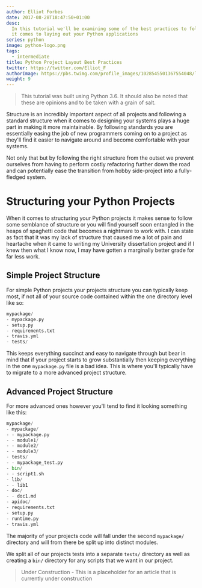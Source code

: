 ```yaml
---
author: Elliot Forbes
date: 2017-08-28T18:47:50+01:00
desc:
  In this tutorial we'll be examining some of the best practices to follow when
  it comes to laying out your Python applications
series: python
image: python-logo.png
tags:
  - intermediate
title: Python Project Layout Best Practices
twitter: https://twitter.com/Elliot_F
authorImage: https://pbs.twimg.com/profile_images/1028545501367554048/lzr43cQv_400x400.jpg
weight: 9
---
```


> This tutorial was built using Python 3.6. It should also be noted that these
> are opinions and to be taken with a grain of salt.

Structure is an incredibly important aspect of all projects and following a
standard structure when it comes to designing your systems plays a huge part in
making it more maintainable. By following standards you are essentially easing
the job of new programmers coming on to a project as they'll find it easier to
navigate around and become comfortable with your systems.

Not only that but by following the right structure from the outset we prevent
ourselves from having to perform costly refactoring further down the road and
can potentially ease the transition from hobby side-project into a fully-fledged
system.

# Structuring your Python Projects

When it comes to structuring your Python projects it makes sense to follow some
semblance of structure or you will find yourself soon entangled in the heaps of
spaghetti code that becomes a nightmare to work with. I can state as fact that
it was my lack of structure that caused me a lot of pain and heartache when it
came to writing my University dissertation project and if I knew then what I
know now, I may have gotten a marginally better grade for far less work.

## Simple Project Structure

For simple Python projects your projects structure you can typically keep most,
if not all of your source code contained within the one directory level like so:

```python
mypackage/
- mypackage.py
- setup.py
- requirements.txt
- travis.yml
- tests/
```

This keeps everything succinct and easy to navigate through but bear in mind
that if your project starts to grow substantially then keeping everything in the
one `mypackage.py` file is a bad idea. This is where you'll typically have to
migrate to a more advanced project structure.

## Advanced Project Structure

For more advanced ones however you'll tend to find it looking something like
this:

```python
mypackage/
- mypackage/
- - mypackage.py
- - module1/
- - module2/
- - module3/
- tests/
- - mypackage_test.py
- bin/
- - script1.sh
- lib/
- - lib1
- doc/
- - doc1.md
- apidoc/
- requirements.txt
- setup.py
- runtime.py
- travis.yml
```

The majority of your projects code will fall under the second `mypackage/`
directory and will from there be split up into distinct modules.

We split all of our projects tests into a separate `tests/` directory as well as
creating a `bin/` directory for any scripts that we want in our project.

> Under Construction - This is a placeholder for an article that is currently
> under construction
